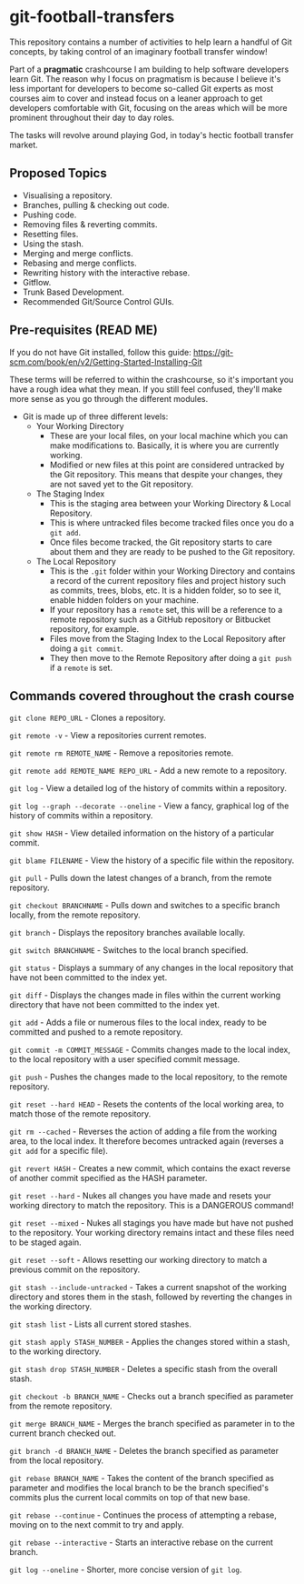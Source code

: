 # git-football-transfers

This repository contains a number of activities to help learn a handful of Git concepts, by taking control of an imaginary football transfer window!

Part of a **pragmatic** crashcourse I am building to help software developers learn Git. The reason why I focus on pragmatism is because I believe it's less important for developers to become so-called Git experts as most courses aim to cover and instead focus on a leaner approach to get developers comfortable with Git, focusing on the areas which will be more prominent throughout their day to day roles.

The tasks will revolve around playing God, in today's hectic football transfer market.

## Proposed Topics

- Visualising a repository.
- Branches, pulling & checking out code.
- Pushing code.
- Removing files & reverting commits.
- Resetting files.
- Using the stash.
- Merging and merge conflicts.
- Rebasing and merge conflicts.
- Rewriting history with the interactive rebase.
- Gitflow.
- Trunk Based Development.
- Recommended Git/Source Control GUIs.

## Pre-requisites (READ ME)

If you do not have Git installed, follow this guide: https://git-scm.com/book/en/v2/Getting-Started-Installing-Git

These terms will be referred to within the crashcourse, so it's important you have a rough idea what they mean.
If you still feel confused, they'll make more sense as you go through the different modules.

- Git is made up of three different levels:
  - Your Working Directory
    - These are your local files, on your local machine which you can make modifications to. Basically, it is where you are currently working.
    - Modified or new files at this point are considered untracked by the Git repository. This means that despite your changes, they are not saved yet to the Git repository.
  - The Staging Index
    - This is the staging area between your Working Directory & Local Repository.
    - This is where untracked files become tracked files once you do a `git add`.
    - Once files become tracked, the Git repository starts to care about them and they are ready to be pushed to the Git repository.
  - The Local Repository
    - This is the `.git` folder within your Working Directory and contains a record of the current repository files and project history such as commits, trees, blobs, etc. It is a hidden folder, so to see it, enable hidden folders on your machine.
    - If your repository has a `remote` set, this will be a reference to a remote repository such as a GitHub repository or Bitbucket repository, for example.
    - Files move from the Staging Index to the Local Repository after doing a `git commit`.
    - They then move to the Remote Repository after doing a `git push` if a `remote` is set.

## Commands covered throughout the crash course

`git clone REPO_URL` - Clones a repository.

`git remote -v` - View a repositories current remotes.

`git remote rm REMOTE_NAME` - Remove a repositories remote.

`git remote add REMOTE_NAME REPO_URL` - Add a new remote to a repository.

`git log` - View a detailed log of the history of commits within a repository.

`git log --graph --decorate --oneline` - View a fancy, graphical log of the history of commits within a repository.

`git show HASH` - View detailed information on the history of a particular commit.

`git blame FILENAME` - View the history of a specific file within the repository.

`git pull` - Pulls down the latest changes of a branch, from the remote repository.

`git checkout BRANCHNAME` - Pulls down and switches to a specific branch locally, from the remote repository.

`git branch` - Displays the repository branches available locally.

`git switch BRANCHNAME` - Switches to the local branch specified.

`git status` - Displays a summary of any changes in the local repository that have not been committed to the index yet.

`git diff` - Displays the changes made in files within the current working directory that have not been committed to the index yet.

`git add` - Adds a file or numerous files to the local index, ready to be committed and pushed to a remote repository.

`git commit -m COMMIT_MESSAGE` - Commits changes made to the local index, to the local repository with a user specified commit message.

`git push` - Pushes the changes made to the local repository, to the remote repository.

`git reset --hard HEAD` - Resets the contents of the local working area, to match those of the remote repository.

`git rm --cached` - Reverses the action of adding a file from the working area, to the local index. It therefore becomes untracked again (reverses a `git add` for a specific file).

`git revert HASH` - Creates a new commit, which contains the exact reverse of another commit specified as the HASH parameter.

`git reset --hard` - Nukes all changes you have made and resets your working directory to match the repository. This is a DANGEROUS command!

`git reset --mixed` - Nukes all stagings you have made but have not pushed to the repository. Your working directory remains intact and these files need to be staged again.

`git reset --soft` - Allows resetting our working directory to match a previous commit on the repository.

`git stash --include-untracked` - Takes a current snapshot of the working directory and stores them in the stash, followed by reverting the changes in the working directory.

`git stash list` - Lists all current stored stashes.

`git stash apply STASH_NUMBER` - Applies the changes stored within a stash, to the working directory.

`git stash drop STASH_NUMBER` - Deletes a specific stash from the overall stash.

`git checkout -b BRANCH_NAME` - Checks out a branch specified as parameter from the remote repository.

`git merge BRANCH_NAME` - Merges the branch specified as parameter in to the current branch checked out.

`git branch -d BRANCH_NAME` - Deletes the branch specified as parameter from the local repository.

`git rebase BRANCH_NAME` - Takes the content of the branch specified as parameter and modifies the local branch to be the branch specified's commits plus the current local commits on top of that new base.

`git rebase --continue` - Continues the process of attempting a rebase, moving on to the next commit to try and apply.

`git rebase --interactive` - Starts an interactive rebase on the current branch.

`git log --oneline` - Shorter, more concise version of `git log`.
